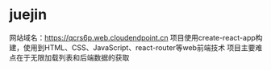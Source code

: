 # juejin
网站域名：https://qcrs6p.web.cloudendpoint.cn 
项目使用create-react-app构建，使用到HTML、CSS、JavaScript、react-router等web前端技术
项目主要难点在于无限加载列表和后端数据的获取
